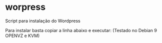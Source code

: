 # worpress
Script para instalação do Wordpress

Para instalar basta copiar a linha abaixo e executar:
(Testado no Debian 9 OPENVZ e KVM)



